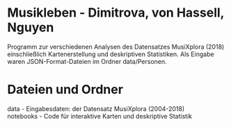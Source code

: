# Musikleben - Dimitrova, von Hassell, Nguyen
Programm zur verschiedenen Analysen des Datensatzes MusiXplora (2018) einschließlich Kartenerstellung und deskriptiven Statistiken. Als Eingabe waren JSON-Format-Dateien im Ordner data/Personen.  

# Dateien und Ordner
data -  Eingabesdaten: der Datensatz MusiXplora (2004-2018)
<br/>notebooks - Code für interaktive Karten und deskriptive Statistik
